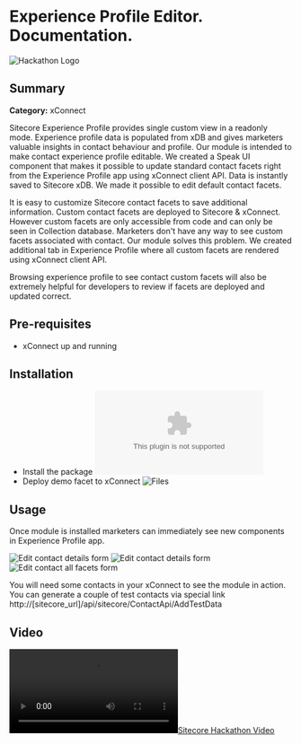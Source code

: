 # Experience Profile Editor. Documentation.
![Hackathon Logo](images/hackathon.png?raw=true "Hackathon Logo")
## Summary

**Category:** xConnect

Sitecore Experience Profile provides single custom view in a readonly mode. Experience profile data is populated from xDB and gives marketers valuable insights in contact behaviour and profile. Our module is intended to make contact experience profile editable. We created a Speak UI component that makes it possible to update standard contact facets right from the Experience Profile app using xConnect client API. Data is instantly saved to Sitecore xDB. We made it possible to edit default contact facets.

It is easy to customize Sitecore contact facets to save additional information. Custom contact facets are deployed to Sitecore & xConnect. However custom facets are only accessible from code and can only be seen in Collection database. Marketers don't have any way to see custom facets associated with contact. Our module solves this problem. We created additional tab in Experience Profile where all custom facets are rendered using xConnect client API.

Browsing experience profile to see contact custom facets will also be extremely helpful for developers to review if facets are deployed and updated correct.

## Pre-requisites

- xConnect up and running

## Installation

 - Install the package ![Package](/sc.package/XEditor-1.0.zip?raw=true "package")
 - Deploy demo facet to xConnect ![Files](/sc.package/xConnect "files")

## Usage

Once module is installed marketers can immediately see new components in Experience Profile app.

![Edit contact details form](images/EditContactForm.png?raw=true "Edit contact details form")
![Edit contact details form](images/EditContactFormAfterEdit.png?raw=true "Edit contact details form")
![Edit contact all facets form](images/EditAllFacetsForm.png?raw=true "Edit contact all facets form")

You will need some contacts in your xConnect to see the module in action. You can generate a couple of test contacts via special link http://[sitecore_url]/api/sitecore/ContactApi/AddTestData

## Video


[![Sitecore Hackathon Video](sitecore-friends-2018.mp4 )](sitecore-friends-2018.mp4?raw=true)
